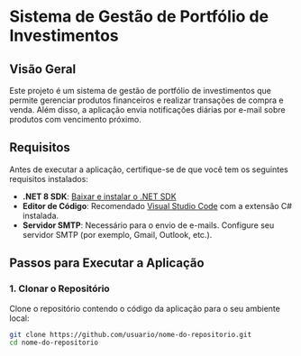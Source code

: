 # Sistema de Gestão de Portfólio de Investimentos

## Visão Geral

Este projeto é um sistema de gestão de portfólio de investimentos que permite gerenciar produtos financeiros e realizar transações de compra e venda. Além disso, a aplicação envia notificações diárias por e-mail sobre produtos com vencimento próximo.

## Requisitos

Antes de executar a aplicação, certifique-se de que você tem os seguintes requisitos instalados:

- **.NET 8 SDK**: [Baixar e instalar o .NET SDK](https://dotnet.microsoft.com/download/dotnet/8.0)
- **Editor de Código**: Recomendado [Visual Studio Code](https://code.visualstudio.com/) com a extensão C# instalada.
- **Servidor SMTP**: Necessário para o envio de e-mails. Configure seu servidor SMTP (por exemplo, Gmail, Outlook, etc.).

## Passos para Executar a Aplicação

### 1. Clonar o Repositório

Clone o repositório contendo o código da aplicação para o seu ambiente local:

```bash
git clone https://github.com/usuario/nome-do-repositorio.git
cd nome-do-repositorio
